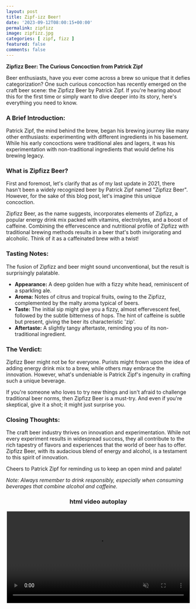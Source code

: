 ```yaml
---
layout: post
title: Zipf-izz Beer!
date: '2023-09-12T08:00:15+00:00'
permalink: zipfizz
image: zipfizz.jpg
categories: [ zipf, fizz ]
featured: false
comments: false 
---
```

**Zipfizz Beer: The Curious Concoction from Patrick Zipf**

Beer enthusiasts, have you ever come across a brew so unique that it defies categorization? One such curious concoction has recently emerged on the craft beer scene: the Zipfizz Beer by Patrick Zipf. If you're hearing about this for the first time or simply want to dive deeper into its story, here's everything you need to know.

### A Brief Introduction:

Patrick Zipf, the mind behind the brew, began his brewing journey like many other enthusiasts: experimenting with different ingredients in his basement. While his early concoctions were traditional ales and lagers, it was his experimentation with non-traditional ingredients that would define his brewing legacy.

### What is Zipfizz Beer?

First and foremost, let's clarify that as of my last update in 2021, there hasn't been a widely recognized beer by Patrick Zipf named "Zipfizz Beer". However, for the sake of this blog post, let's imagine this unique concoction. 

Zipfizz Beer, as the name suggests, incorporates elements of Zipfizz, a popular energy drink mix packed with vitamins, electrolytes, and a boost of caffeine. Combining the effervescence and nutritional profile of Zipfizz with traditional brewing methods results in a beer that's both invigorating and alcoholic. Think of it as a caffeinated brew with a twist!

### Tasting Notes:

The fusion of Zipfizz and beer might sound unconventional, but the result is surprisingly palatable. 

- **Appearance:** A deep golden hue with a fizzy white head, reminiscent of a sparkling ale.
- **Aroma:** Notes of citrus and tropical fruits, owing to the Zipfizz, complemented by the malty aroma typical of beers.
- **Taste:** The initial sip might give you a fizzy, almost effervescent feel, followed by the subtle bitterness of hops. The hint of caffeine is subtle but present, giving the beer its characteristic 'zip'.
- **Aftertaste:** A slightly tangy aftertaste, reminding you of its non-traditional ingredient.

### The Verdict:

Zipfizz Beer might not be for everyone. Purists might frown upon the idea of adding energy drink mix to a brew, while others may embrace the innovation. However, what's undeniable is Patrick Zipf's ingenuity in crafting such a unique beverage.

If you're someone who loves to try new things and isn't afraid to challenge traditional beer norms, then Zipfizz Beer is a must-try. And even if you're skeptical, give it a shot; it might just surprise you.

### Closing Thoughts:

The craft beer industry thrives on innovation and experimentation. While not every experiment results in widespread success, they all contribute to the rich tapestry of flavors and experiences that the world of beer has to offer. Zipfizz Beer, with its audacious blend of energy and alcohol, is a testament to this spirit of innovation.

Cheers to Patrick Zipf for reminding us to keep an open mind and palate!

*Note: Always remember to drink responsibly, especially when consuming beverages that combine alcohol and caffeine.*

<div>
    <center>
        <h3>html video autoplay</h3>
        <video controls width="500" autoplay muted>
            <source src="/assets/videos/video.mp4" type="video/mp4">           
            <p>Sorry, your broswer doesn't support embedded videos. Here's the <a href="/assets/videos/video.mp4">Link to the video</a></p>
        </video>
    </center>
</div>

